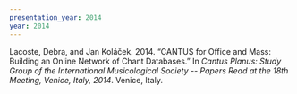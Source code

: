 ```yaml
---
presentation_year: 2014
year: 2014
---
```


Lacoste, Debra, and Jan Koláček. 2014. “CANTUS for Office and Mass: Building an Online Network of Chant Databases.” In <i>Cantus Planus: Study Group of the International Musicological Society -- Papers Read at the 18th Meeting, Venice, Italy, 2014</i>. Venice, Italy.